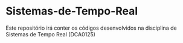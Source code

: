 # Sistemas-de-Tempo-Real
Este repositório irá conter os códigos desenvolvidos na disciplina de Sistemas de Tempo Real (DCA0125)
